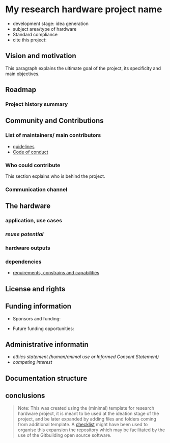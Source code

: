 # My research hardware project name

-   development stage: idea generation <!--- needs analysis, Concept development, product development and prototyping: give version number, replicator : give version number
            --->
-   subject area/type of hardware
-   Standard compliance
-   cite this project:

## Vision and motivation

This paragraph explains the ultimate goal of the project, its specificity and main objectives.

## Roadmap

### Project history summary

## Community and Contributions

### List of maintainers/ main contributors

-   [guidelines](01_community/guidelines.md)
-   [Code of conduct](01_community/coc.md)

### Who could contribute

This section explains who is behind the project.

### Communication channel

## The hardware

### application, use cases

### *reuse potential*

### hardware outputs

### dependencies

-   [requirements, constrains and capabilities](02_product/hardwareoverview.md)

## License and rights

## Funding information

-   Sponsors and funding:

-   Future funding opportunities:

## Administrative informatin

-   *ethics statement (human/animal use or Informed Consent Statement)*
-   *competing interest*

## Documentation structure

## conclusions

> Note: This was created using the (minimal) template for research hardware project, it is meant to be used at the ideation stage of the project, and be later expanded by adding files and folders coming from additional template.
> A [checklist](checklist.md) might have been used to organise this expansion the repository which may be facilitated by the use of the Gitbuilding open source software.
